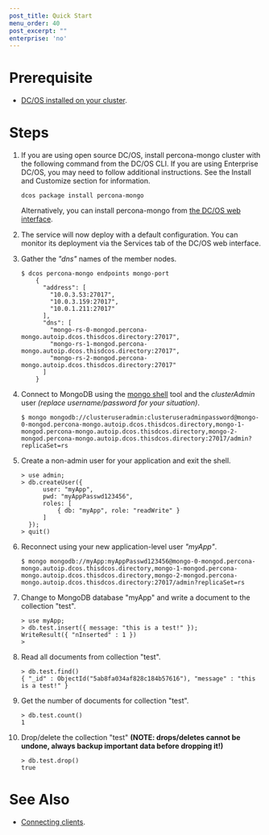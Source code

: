 ```yaml
---
post_title: Quick Start
menu_order: 40
post_excerpt: ""
enterprise: 'no'
---
```


# Prerequisite

- [DC/OS installed on your cluster](https://docs.mesosphere.com/latest/administration/installing/).

# Steps

1. If you are using open source DC/OS, install percona-mongo cluster with the following command from the DC/OS CLI. If you are using Enterprise DC/OS, you may need to follow additional instructions. See the Install and Customize section for information.

    ```shell
    dcos package install percona-mongo
    ```

    Alternatively, you can install percona-mongo from [the DC/OS web interface](https://docs.mesosphere.com/latest/usage/webinterface/).

1. The service will now deploy with a default configuration. You can monitor its deployment via the Services tab of the DC/OS web interface.

1. Gather the *"dns"* names of the member nodes.
    ```shell
    $ dcos percona-mongo endpoints mongo-port
        {
          "address": [
            "10.0.3.53:27017",
            "10.0.3.159:27017",
            "10.0.1.211:27017"
          ],
          "dns": [
            "mongo-rs-0-mongod.percona-mongo.autoip.dcos.thisdcos.directory:27017",
            "mongo-rs-1-mongod.percona-mongo.autoip.dcos.thisdcos.directory:27017",
            "mongo-rs-2-mongod.percona-mongo.autoip.dcos.thisdcos.directory:27017"
          ]
        }
    ```
1. Connect to MongoDB using the [mongo shell](https://docs.mongodb.com/manual/mongo/) tool and the *clusterAdmin* user *(replace username/password for your situation)*.
    ```shell
    $ mongo mongodb://clusteruseradmin:clusteruseradminpassword@mongo-0-mongod.percona-mongo.autoip.dcos.thisdcos.directory,mongo-1-mongod.percona-mongo.autoip.dcos.thisdcos.directory,mongo-2-mongod.percona-mongo.autoip.dcos.thisdcos.directory:27017/admin?replicaSet=rs
    ```
1. Create a non-admin user for your application and exit the shell.
    ```shell
    > use admin;
    > db.createUser({
          user: "myApp",
          pwd: "myAppPasswd123456",
          roles: [
              { db: "myApp", role: "readWrite" }
          ]
      });
    > quit()
    ```
1. Reconnect using your new application-level user *"myApp"*.
    ```shell
    $ mongo mongodb://myApp:myAppPasswd123456@mongo-0-mongod.percona-mongo.autoip.dcos.thisdcos.directory,mongo-1-mongod.percona-mongo.autoip.dcos.thisdcos.directory,mongo-2-mongod.percona-mongo.autoip.dcos.thisdcos.directory:27017/admin?replicaSet=rs
    ```
1. Change to MongoDB database "myApp" and write a document to the collection "test".
    ```shell
    > use myApp;
    > db.test.insert({ message: "this is a test!" });
    WriteResult({ "nInserted" : 1 })
    >
    ```
1. Read all documents from collection "test".
    ```shell
    > db.test.find()
    { "_id" : ObjectId("5ab8fa034af828c184b57616"), "message" : "this is a test!" }
    ```
1. Get the number of documents for collection "test".
    ```shell
    > db.test.count()
    1
    ```
1. Drop/delete the collection "test" **(NOTE: drops/deletes cannot be undone, always backup important data before dropping it!)**
    ```shell
    > db.test.drop()
    true
    ```

# See Also

- [Connecting clients][1].

 [1]: https://docs.mesosphere.com/service-docs/<Template>/connecting-clients/
